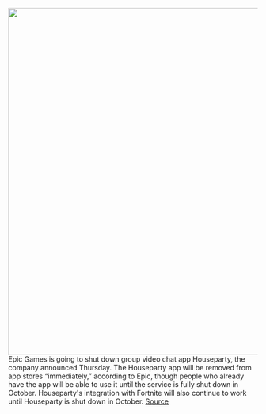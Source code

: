 <img src='https://cdn.vox-cdn.com/thumbor/sT06Zj7pe4xTqlI9e4ydyrCBPpI=/0x0:1280x720/1200x800/filters:focal(538x258:742x462)/cdn.vox-cdn.com/uploads/chorus_image/image/69836106/stream_fortnite_gameplay_to_houseparty_1280x720_224cb65f8d7c.0.png' width='700px' /><br/>
Epic Games is going to shut down group video chat app Houseparty, the company announced Thursday. The Houseparty app will be removed from app stores “immediately,” according to Epic, though people who already have the app will be able to use it until the service is fully shut down in October. Houseparty's integration with Fortnite will also continue to work until Houseparty is shut down in October.
<a href='https://www.theverge.com/2021/9/9/22663531/epic-games-shutting-down-houseparty-october'> Source <a/>